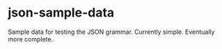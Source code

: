 json-sample-data
================

Sample data for testing the JSON grammar. Currently simple. Eventually more complete.